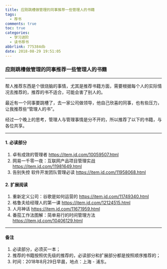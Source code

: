 ```yaml
---
title: 应刚跳槽做管理的同事推荐一些管理人的书籍
tags:
  - 荐书
comments: true
toc: true
categories:
  - 学习进阶
  - 读书荐书
abbrlink: 775384db
date: 2018-08-29 19:51:05
---
```

<script type="text/javascript" src="/js/src/bai.js"></script>

### 应刚跳槽做管理的同事推荐一些管理人的书籍
---

>
帮人推荐东西是个很烧脑的事情，尤其是推荐书籍方面，需要根据每个人的实际情况去推荐的，推荐的书不适合，可能会害了别人的。

最近有一个同事要跳槽了，去一家公司做领导，他自己欣喜的同事，也有些压力，让我推荐些“管理人的书”。

经过一个晚上的思考，管理人与管理事情是分不开的，所以推荐了以下的书籍，与各位共享。
>

---

#### 1. 必读部分
1. 卓有成效的管理者 https://item.jd.com/10059507.html
2. 网易一千零一夜：互联网产品项目管理实战 https://item.jd.com/11981649.html
3. 告别失控 软件开发团队管理必读 https://item.jd.com/11958068.html

#### 2. 扩展阅读
1. 重新定义公司：谷歌是如何运营的 https://item.jd.com/11749340.html
2. 格鲁夫给经理人的第一课 https://item.jd.com/12124515.html
3. 人月神话 https://item.jd.com/11671959.html
4. 番茄工作法图解：简单易行的时间管理方法 https://item.jd.com/10406129.html

---
#### 备注
1. 必读部分，必须买一本；
2. 推荐的书籍按照优先级的推荐的，必读部分和扩展部分都是按照顺序推荐的；
4. 时间：2018年8月29日早晨，地点：上海 - 浦东。
